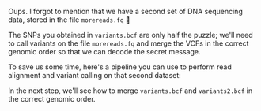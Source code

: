 <script>
/*
	bowtie2 -x $REF -U reads.fq -S aligned.sam; samtools sort -o aligned.bam aligned.sam;  bcftools mpileup -f $REF_FASTA aligned.bam | bcftools call -m -v -Ob -o variants.bcf -; bcftools index variants.bcf

	bowtie2 -x $REF -U morereads.fq -S aligned2.sam; samtools sort -o aligned2.bam aligned2.sam;  bcftools mpileup -f $REF_FASTA aligned2.bam | bcftools call -m -v -Ob -o variants2.bcf -; bcftools index variants2.bcf
*/

import Execute from "./components/Execute.svelte";
</script>

Oups. I forgot to mention that we have a second set of DNA sequencing data, stored in the file `morereads.fq` 😬

The SNPs you obtained in `variants.bcf` are only half the puzzle; we'll need to call variants on the file `morereads.fq` and merge the VCFs in the correct genomic order so that we can decode the secret message.

To save us some time, here's a pipeline you can use to perform read alignment and variant calling on that second dataset:

<Execute command='bowtie2 -x $REF \ -U morereads.fq \ -S aligned2.sam; \ samtools sort -o aligned2.bam aligned2.sam; \ bcftools mpileup -f $REF_FASTA aligned2.bam | \ bcftools call -m -v -Ob -o variants2.bcf -; bcftools index variants2.bcf' />

In the next step, we'll see how to merge `variants.bcf` and `variants2.bcf` in the correct genomic order.
